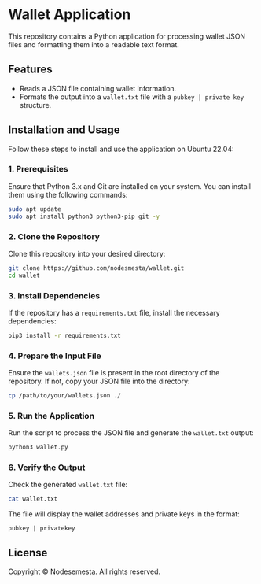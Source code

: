 # Wallet Application

This repository contains a Python application for processing wallet JSON files and formatting them into a readable text format.

## Features
- Reads a JSON file containing wallet information.
- Formats the output into a `wallet.txt` file with a `pubkey | private key` structure.

## Installation and Usage

Follow these steps to install and use the application on Ubuntu 22.04:

### 1. Prerequisites
Ensure that Python 3.x and Git are installed on your system. You can install them using the following commands:

```bash
sudo apt update
sudo apt install python3 python3-pip git -y
```

### 2. Clone the Repository

Clone this repository into your desired directory:

```bash
git clone https://github.com/nodesmesta/wallet.git
cd wallet
```

### 3. Install Dependencies

If the repository has a `requirements.txt` file, install the necessary dependencies:

```bash
pip3 install -r requirements.txt
```

### 4. Prepare the Input File

Ensure the `wallets.json` file is present in the root directory of the repository. If not, copy your JSON file into the directory:

```bash
cp /path/to/your/wallets.json ./
```

### 5. Run the Application

Run the script to process the JSON file and generate the `wallet.txt` output:

```bash
python3 wallet.py
```

### 6. Verify the Output

Check the generated `wallet.txt` file:

```bash
cat wallet.txt
```

The file will display the wallet addresses and private keys in the format:

```
pubkey | privatekey
```

## License

Copyright © Nodesemesta. All rights reserved.
